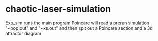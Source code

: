 # chaotic-laser-simulation

Exp_sim runs the main program
Poincare will read a prerun simulation "~pop.out" and "~xs.out" and then spit out a Poincare section and a 3d attractor diagram
